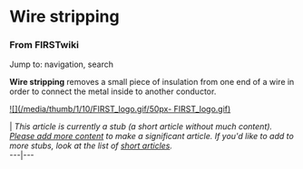 # Wire stripping

### From FIRSTwiki

Jump to: navigation, search

**Wire stripping** removes a small piece of insulation from one end of a wire in order to connect the metal inside to another conductor. 

[![](/media/thumb/1/10/FIRST_logo.gif/50px-
FIRST_logo.gif)](/index.php/Image:FIRST_logo.gif "" )

|  _This article is currently a stub (a short article without much content).
[Please add more
content](http://www.firstwiki.net/index.php?title=Wire_stripping&action=edit
"http://www.firstwiki.net/index.php?title=Wire_stripping&action=edit" ) to
make a significant article. If you'd like to add to more stubs, look at the
list of [short articles](/index.php/Special:Shortpages "Special:Shortpages"
)._  
---|---  
  
